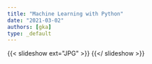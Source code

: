 ```yaml
---
title: "Machine Learning with Python"
date: "2021-03-02"
authors: [gka]
type: _default
---
```

{{< slideshow ext="JPG" >}}
[](img)
{{</ slideshow >}}
